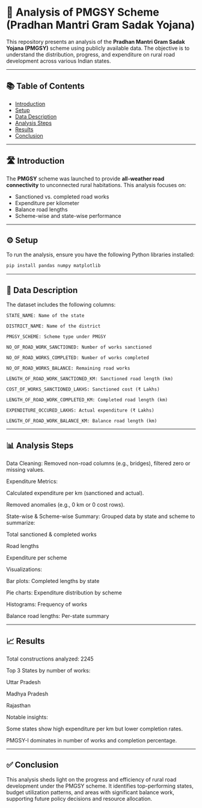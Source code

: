 # 🚧 Analysis of PMGSY Scheme (Pradhan Mantri Gram Sadak Yojana)

This repository presents an analysis of the **Pradhan Mantri Gram Sadak Yojana (PMGSY)** scheme using publicly available data. The objective is to understand the distribution, progress, and expenditure on rural road development across various Indian states.

---

## 📚 Table of Contents

- [Introduction](#introduction)
- [Setup](#setup)
- [Data Description](#data-description)
- [Analysis Steps](#analysis-steps)
- [Results](#results)
- [Conclusion](#conclusion)

---

## 🛣️ Introduction

The **PMGSY** scheme was launched to provide **all-weather road connectivity** to unconnected rural habitations. This analysis focuses on:

- Sanctioned vs. completed road works  
- Expenditure per kilometer  
- Balance road lengths  
- Scheme-wise and state-wise performance  

---

## ⚙️ Setup

To run the analysis, ensure you have the following Python libraries installed:

```bash
pip install pandas numpy matplotlib
```
---

## 📁 Data Description
The dataset includes the following columns:

```
STATE_NAME: Name of the state

DISTRICT_NAME: Name of the district

PMGSY_SCHEME: Scheme type under PMGSY

NO_OF_ROAD_WORK_SANCTIONED: Number of works sanctioned

NO_OF_ROAD_WORKS_COMPLETED: Number of works completed

NO_OF_ROAD_WORKS_BALANCE: Remaining road works

LENGTH_OF_ROAD_WORK_SANCTIONED_KM: Sanctioned road length (km)

COST_OF_WORKS_SANCTIONED_LAKHS: Sanctioned cost (₹ Lakhs)

LENGTH_OF_ROAD_WORK_COMPLETED_KM: Completed road length (km)

EXPENDITURE_OCCURED_LAKHS: Actual expenditure (₹ Lakhs)

LENGTH_OF_ROAD_WORK_BALANCE_KM: Balance road length (km)
```

---

## 📊 Analysis Steps

Data Cleaning:
Removed non-road columns (e.g., bridges), filtered zero or missing values.

Expenditure Metrics:

Calculated expenditure per km (sanctioned and actual).

Removed anomalies (e.g., 0 km or 0 cost rows).

State-wise & Scheme-wise Summary:
Grouped data by state and scheme to summarize:

Total sanctioned & completed works

Road lengths

Expenditure per scheme

Visualizations:

Bar plots: Completed lengths by state

Pie charts: Expenditure distribution by scheme

Histograms: Frequency of works

Balance road lengths: Per-state summary

---

## 📈 Results
Total constructions analyzed: 2245

Top 3 States by number of works:

Uttar Pradesh

Madhya Pradesh

Rajasthan

Notable insights:

Some states show high expenditure per km but lower completion rates.

PMGSY-I dominates in number of works and completion percentage.

---

## ✅ Conclusion
This analysis sheds light on the progress and efficiency of rural road development under the PMGSY scheme. It identifies top-performing states, budget utilization patterns, and areas with significant balance work, supporting future policy decisions and resource allocation.
